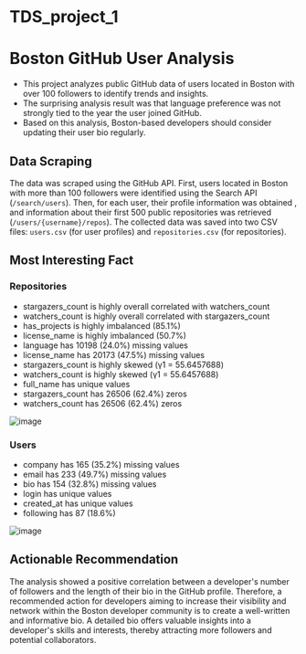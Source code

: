 # TDS_project_1

# Boston GitHub User Analysis

* This project analyzes public GitHub data of users located in Boston with over 100 followers to identify trends and insights.
* The surprising analysis result was that language preference was not strongly tied to the year the user joined GitHub.
* Based on this analysis, Boston-based developers should consider updating their user bio regularly.


## Data Scraping

The data was scraped using the GitHub API. First, users located in Boston with more than 100 followers were identified using the Search API (`/search/users`). Then, for each user, their profile information was obtained , and information about their first 500 public repositories was retrieved (`/users/{username}/repos`). The collected data was saved into two CSV files: `users.csv` (for user profiles) and `repositories.csv` (for repositories).



## Most Interesting Fact

### Repositories

* stargazers_count is highly overall correlated with watchers_count	<br>
* watchers_count is highly overall correlated with stargazers_count	 <br>
* has_projects is highly imbalanced (85.1%)	 <br>
* license_name is highly imbalanced (50.7%) <br>
* language has 10198 (24.0%) missing values	<br>
* license_name has 20173 (47.5%) missing values<br>
* stargazers_count is highly skewed (γ1 = 55.6457688)	<br>
* watchers_count is highly skewed (γ1 = 55.6457688)	<br>
* full_name has unique values	<br>
* stargazers_count has 26506 (62.4%) zeros <br>
* watchers_count has 26506 (62.4%) zeros <br>

![image](https://github.com/user-attachments/assets/887361a3-6710-4522-a1a4-b5a197c76b6b)


### Users

* company has 165 (35.2%) missing values	 <br>
* email has 233 (49.7%) missing values <br>
* bio has 154 (32.8%) missing values <br>
* login has unique values	 <br>
* created_at has unique values	 <br>
* following has 87 (18.6%)  <br>

![image](https://github.com/user-attachments/assets/8fcd807d-a203-491f-ae6d-5b443fa631e8)


## Actionable Recommendation

The analysis showed a positive correlation between a developer's number of followers and the length of their bio in the GitHub profile. Therefore, a recommended action for developers aiming to increase their visibility and network within the Boston developer community is to create a well-written and informative bio. A detailed bio offers valuable insights into a developer's skills and interests, thereby attracting more followers and potential collaborators.


